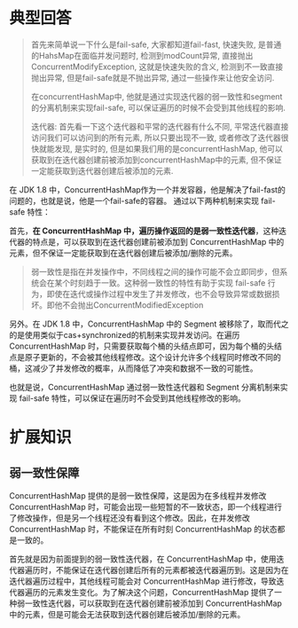 # 典型回答

> 首先来简单说一下什么是fail-safe, 大家都知道fail-fast, 快速失败, 是普通的HahsMap在面临并发问题时, 检测到modCount异常, 直接抛出ConcurrentModifyException, 这就是快速失败的含义, 检测到不一致直接抛出异常, 但是fail-safe就是不抛出异常, 通过一些操作来让他安全访问.
> 
> 在concurrentHashMap中, 他就是通过实现迭代器的弱一致性和segment的分离机制来实现fail-safe, 可以保证遍历的时候不会受到其他线程的影响.
> 
> 迭代器:
> 	首先看一下这个迭代器和平常的迭代器有什么不同, 平常迭代器直接访问我们可以访问到的所有元素, 所以只要出现不一致, 或者修改了迭代器很快就能发现, 是实时的, 但是如果我们用的是concurrentHashMap, 他可以获取到在迭代器创建前被添加到concurrentHashMap中的元素, 但不保证一定能获取到迭代器创建后被添加的元素.

在 JDK 1.8 中，ConcurrentHashMap作为一个并发容器，他是解决了fail-fast的问题的，也就是说，他是一个fail-safe的容器。 通过以下两种机制来实现 fail-safe 特性：



首先，**在 ConcurrentHashMap 中，遍历操作返回的是弱一致性迭代器**，这种迭代器的特点是，可以获取到在迭代器创建前被添加到 ConcurrentHashMap 中的元素，但不保证一定能获取到在迭代器创建后被添加/删除的元素。



> 弱一致性是指在并发操作中，不同线程之间的操作可能不会立即同步，但系统会在某个时刻趋于一致。这种弱一致性的特性有助于实现 fail-safe 行为，即使在迭代或操作过程中发生了并发修改，也不会导致异常或数据损坏。即他不会抛出ConcurrentModifiedException
>



另外。在 JDK 1.8 中，ConcurrentHashMap 中的 Segment 被移除了，取而代之的是使用类似于cas+synchronized的机制来实现并发访问。在遍历 ConcurrentHashMap 时，只需要获取每个桶的头结点即可，因为每个桶的头结点是原子更新的，不会被其他线程修改。这个设计允许多个线程同时修改不同的桶，这减少了并发修改的概率，从而降低了冲突和数据不一致的可能性。



也就是说，ConcurrentHashMap 通过弱一致性迭代器和 Segment 分离机制来实现 fail-safe 特性，可以保证在遍历时不会受到其他线程修改的影响。



# 扩展知识


## <font style="color:rgb(38, 38, 38);">弱一致性保障</font>


ConcurrentHashMap 提供的是弱一致性保障，这是因为在多线程并发修改 ConcurrentHashMap 时，可能会出现一些短暂的不一致状态，即一个线程进行了修改操作，但是另一个线程还没有看到这个修改。因此，在并发修改 ConcurrentHashMap 时，不能保证在所有时刻 ConcurrentHashMap 的状态都是一致的。



首先就是因为前面提到的弱一致性迭代器，在 ConcurrentHashMap 中，使用迭代器遍历时，不能保证在迭代器创建后所有的元素都被迭代器遍历到。这是因为在迭代器遍历过程中，其他线程可能会对 ConcurrentHashMap 进行修改，导致迭代器遍历的元素发生变化。为了解决这个问题，ConcurrentHashMap 提供了一种弱一致性迭代器，可以获取到在迭代器创建前被添加到 ConcurrentHashMap 中的元素，但是可能会无法获取到迭代器创建后被添加/删除的元素。


